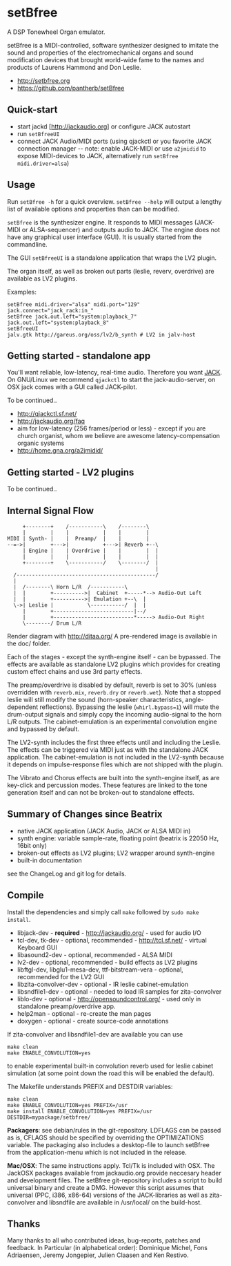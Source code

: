 setBfree
========

A DSP Tonewheel Organ emulator.

setBfree is a MIDI-controlled, software synthesizer designed to imitate the
sound and properties of the electromechanical organs and sound modification
devices that brought world-wide fame to the names and products of Laurens
Hammond and Don Leslie.

*   http://setbfree.org
*   https://github.com/pantherb/setBfree


Quick-start
-----------

 - start jackd [http://jackaudio.org] or configure JACK autostart
 - run `setBfreeUI`
 - connect JACK Audio/MIDI ports (using qjackctl or you favorite JACK
   connection manager -- note: enable JACK-MIDI or use `a2jmidid` to expose
	 MIDI-devices to JACK, alternatively run `setBfree midi.driver=alsa`)

Usage
-----

Run `setBfree -h` for a quick overview. `setBfree --help` will output a
lengthy list of available options and properties than can be modified.

`setBfree` is the synthesizer engine. It responds to MIDI messages (JACK-MIDI
or ALSA-sequencer) and outputs audio to JACK. The engine does not have any
graphical user interface (GUI). It is usually started from the commandline.

The GUI `setBfreeUI` is a standalone application that wraps the LV2 plugin.

The organ itself, as well as broken out parts (leslie, reverv, overdrive) are
available as LV2 plugins.

Examples:

	setBfree midi.driver="alsa" midi.port="129" jack.connect="jack_rack:in_"
	setBfree jack.out.left="system:playback_7" jack.out.left="system:playback_8"
	setBfreeUI
	jalv.gtk http://gareus.org/oss/lv2/b_synth # LV2 in jalv-host


Getting started - standalone app
--------------------------------

You'll want reliable, low-latency, real-time audio. Therefore you want
[JACK](http://jackaudio.org/). On GNU/Linux we recommend `qjackctl` to start the
jack-audio-server, on OSX jack comes with a GUI called JACK-pilot.

To be continued..

*   http://qjackctl.sf.net/
*   http://jackaudio.org/faq
*   aim for low-latency (256 frames/period or less) - except if you are church
		organist, whom we believe are awesome latency-compensation organic systems
*   http://home.gna.org/a2jmidid/


Getting started - LV2 plugins
-----------------------------

To be continued..


Internal Signal Flow
--------------------

	     +--------+    /-----------\    /--------\
	     |        |    |           |    |        |
	MIDI | Synth- |    |  Preamp/  |    |        |
	--=->|        +--->|           +--->| Reverb +--\
	     | Engine |    | Overdrive |    |        |  |
	     |        |    |           |    |        |  |
	     +--------+    \-----------/    \--------/  |
	                                                |
	  /---------------------------------------------/
	  |
	  |  /--------\ Horn L/R  /-----------\
	  |  |        +---------->|  Cabinet  +-----*--> Audio-Out Left
	  |  |        +---------->| Emulation +--\  |
	  \->| Leslie |           \-----------/  |  |
	     |        +--------------------------|--/
	     |        +--------------------------*-----> Audio-Out Right
	     \--------/ Drum L/R

Render diagram with http://ditaa.org/
A pre-rendered image is available in the doc/ folder.

Each of the stages - except the synth-engine itself - can be bypassed. The
effects are available as standalone LV2 plugins which provides for creating
custom effect chains and use 3rd party effects.

The preamp/overdrive is disabled by default, reverb is set to 30% (unless
overridden with `reverb.mix`, `reverb.dry` or `reverb.wet`). Note that a
stopped leslie will still modify the sound (horn-speaker characteristics,
angle-dependent reflections). Bypassing the leslie (`whirl.bypass=1`) will mute
the drum-output signals and simply copy the incoming audio-signal to the horn
L/R outputs. The cabinet-emulation is an experimental convolution engine and
bypassed by default.

The LV2-synth includes the first three effects until and including the Leslie.
The effects can be triggered via MIDI just as with the standalone JACK
application. The cabinet-emulation is not included in the LV2-synth because it
depends on impulse-response files which are not shipped with the plugin.

The Vibrato and Chorus effects are built into the synth-engine itself, as are
key-click and percussion modes. These features are linked to the tone
generation itself and can not be broken-out to standalone effects.

Summary of Changes since Beatrix
--------------------------------

*   native JACK application (JACK Audio, JACK or ALSA MIDI in)
*   synth engine: variable sample-rate, floating point (beatrix is 22050 Hz, 16bit only)
*   broken-out effects as LV2 plugins; LV2 wrapper around synth-engine
*   built-in documentation

see the ChangeLog and git log for details.


Compile
-------

Install the dependencies and simply call `make` followed by `sudo make install`.

*   libjack-dev - **required** - http://jackaudio.org/ - used for audio I/O
*   tcl-dev, tk-dev - optional, recommended - http://tcl.sf.net/ - virtual Keyboard GUI
*   libasound2-dev - optional, recommended - ALSA MIDI
*   lv2-dev - optional, recommended - build effects as LV2 plugins
*   libftgl-dev, libglu1-mesa-dev, ttf-bitstream-vera - optional, recommended for the LV2 GUI
*   libzita-convolver-dev - optional - IR leslie cabinet-emulation
*   libsndfile1-dev - optional - needed to load IR samples for zita-convolver
*   liblo-dev - optional - http://opensoundcontrol.org/ - used only in standalone preamp/overdrive app.
*   help2man - optional - re-create the man pages
*   doxygen - optional - create source-code annotations


If zita-convolver and libsndfile1-dev are available you can use

	make clean
	make ENABLE_CONVOLUTION=yes

to enable experimental built-in convolution reverb used for leslie cabinet
simulation (at some point down the road this will be enabled the default).


The Makefile understands PREFIX and DESTDIR variables:

	make clean
	make ENABLE_CONVOLUTION=yes PREFIX=/usr
	make install ENABLE_CONVOLUTION=yes PREFIX=/usr DESTDIR=mypackage/setbfree/

**Packagers**: see debian/rules in the git-repository. LDFLAGS can be passed as is,
CFLAGS should be specified by overriding the OPTIMIZATIONS variable.
The packaging also includes a desktop-file to launch setBfree from the
application-menu which is not included in the release.

**Mac/OSX**: The same instructions apply. Tcl/Tk is included with OSX. The JackOSX
packages available from jackaudio.org provide neccesary header and development
files. The setBfree git-repository includes a script to build universal binary
and create a DMG.  However this script assumes that universal (PPC, i386,
x86-64) versions of the JACK-libraries as well as zita-convolver and libsndfile
are available in /usr/local/ on the build-host.

Thanks
------

Many thanks to all who contributed ideas, bug-reports, patches and feedback. In
Particular (in alphabetical order): Dominique Michel, Fons Adriaensen, Jeremy
Jongepier, Julien Claasen and Ken Restivo.
